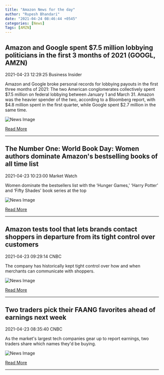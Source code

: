 ```yaml
---
title: "Amazon News for the day"
author: "Rupesh Bhandari"
date: "2021-04-24 08:46:44 +0545"
categories: [News]
Tags: [AMZN]
---
```


## Amazon and Google spent $7.5 million lobbying politicians in the first 3 months of 2021 (GOOGL, AMZN)

2021-04-23 12:29:25 Business Insider

Amazon and Google broke personal records for lobbying payouts in the first three months of 2021: The two American conglomerates collectively spent $7.5 million on federal lobbying between January 1 and March 31. Amazon was the heavier spender of the two, according to a Bloomberg report, with $4.8 million spent in the first quarter, while Google spent $2.7 million in the same time.

![News Image](https://cdn.snapi.dev/images/v1/a/m/amazon-and-google-spent-75-million-lobbying-politicians-in-the-first-3-months-of-2021-782513.jpg)

[Read More](https://www.businessinsider.com/amazon-google-spent-over-7-million-lobbying-politicians-2021-2021-4)

---
        
## The Number One: World Book Day: Women authors dominate Amazon's bestselling books of all time list

2021-04-23 10:23:00 Market Watch

Women dominate the bestsellers list with the ‘Hunger Games,' ‘Harry Potter' and ‘Fifty Shades' book series at the top

![News Image](https://cdn.snapi.dev/images/v1/i/e/im-329133width620size14382022471910112-782183.jpg)

[Read More](https://www.marketwatch.com/story/world-book-day-women-authors-dominate-amazons-bestselling-books-of-all-time-list-11619187784)

---
        
## Amazon tests tool that lets brands contact shoppers in departure from its tight control over customers

2021-04-23 09:29:14 CNBC

The company has historically kept tight control over how and when merchants can communicate with shoppers.

![News Image](https://cdn.snapi.dev/images/v1/j/w/105885814-1556735385862rtx6tyk4-782005.jpg)

[Read More](https://www.cnbc.com/2021/04/23/amazon-tests-tool-that-lets-some-brands-contact-shoppers.html)

---
        
## Two traders pick their FAANG favorites ahead of earnings next week

2021-04-23 08:35:40 CNBC

As the market's largest tech companies gear up to report earnings, two traders share which names they'd be buying.

![News Image](https://cdn.snapi.dev/images/v1/1/0/106870472-1618858460966-logo-781887.jpg)

[Read More](https://www.cnbc.com/2021/04/23/two-traders-pick-their-faang-favorites-ahead-of-earnings-next-week.html)

---
        